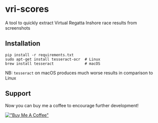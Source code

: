 # vri-scores
A tool to quickly extract Virtual Regatta Inshore race results from screenshots

## Installation
```
pip install -r requirements.txt
sudo apt-get install tesseract-ocr  # Linux
brew install tesseract              # macOS
```
NB: `tesseract` on macOS produces much worse results in comparison to Linux

## Support
Now you can buy me a coffee to encourage further development!

[!["Buy Me A Coffee"](https://www.buymeacoffee.com/assets/img/custom_images/orange_img.png)](https://www.buymeacoffee.com/kirienko)